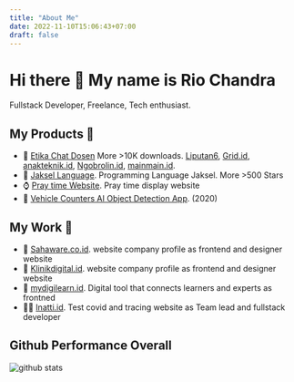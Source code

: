 ```yaml
---
title: "About Me"
date: 2022-11-10T15:06:43+07:00
draft: false
---
```


# Hi there 👋 My name is Rio Chandra

Fullstack Developer, Freelance, Tech enthusiast.

## My Products 🔨

- 🚀 [Etika Chat Dosen](https://play.google.com/store/apps/details?id=com.ken.chat_dosen_helper.release1&hl=en_US&gl=US) More >10K downloads. [Liputan6](https://www.liputan6.com/tekno/read/4450176/unik-aplikasi-etika-chat-dosen-yang-menjawab-keresahan-mahasiswa), [Grid.id](https://hai.grid.id/read/072500277/wah-ada-aplikasi-buat-chat-ke-dosen-buat-mahasiswa-nggak-ada-akhlak?page=all), [anakteknik.id](https://www.anakteknik.co.id/doohanas/articles/etika-chat-dosen-aplikasi-yang-menjawab-kegelisahan-mahasiswa-saat-ini), [Ngobrolin.id](https://www.ngobrolin.id/bingung-cara-chat-dosen-yang-benar-aplikasi-ini-siap-membantu-kamu/), [mainmain.id](https://www.mainmain.id/r/9729/aplikasi-etika-chat-dosen-solusi-simpel-kalau-bingung-merangkai-kata-kata).
- 🤣 [Jaksel Language](https://github.com/RioChndr/jaksel-language). Programming Language Jaksel. More >500 Stars
- ⌚ [Pray time Website](https://github.com/RioChndr/pray-time-website). Pray time display website
- 🤖 [Vehicle Counters AI Object Detection App](https://github.com/RioChndr/object-detection-app). (2020)

## My Work 🤝
- 🎨 [Sahaware.co.id](https://sahaware.co.id/en). website company profile as frontend and designer website
- 🎨 [Klinikdigital.id](https://klinikdigital.id/). website company profile as frontend and designer website
- 🎨 [mydigilearn.id](https://mydigilearn.id/). Digital tool that connects learners and experts as frontned
- 🧑‍💻 [Inatti.id](https://app.inatti.id). Test covid and tracing website as Team lead and fullstack developer


## Github Performance Overall

![github stats](https://github-readme-stats.vercel.app/api?username=RioChndr&show_icons=true)

